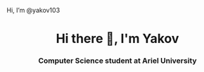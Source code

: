 Hi, I’m @yakov103

<h1 align="center">Hi there 👋, I'm Yakov</h1>
<h3 align="center">Computer Science student at Ariel University</h3>


